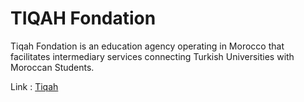 # TIQAH Fondation

Tiqah Fondation is an education agency operating in Morocco that facilitates intermediary services connecting Turkish Universities with Moroccan Students.

Link : [Tiqah](https://tiqah.vercel.app)
